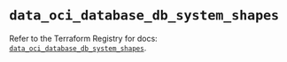 # `data_oci_database_db_system_shapes`

Refer to the Terraform Registry for docs: [`data_oci_database_db_system_shapes`](https://registry.terraform.io/providers/oracle/oci/7.19.0/docs/data-sources/database_db_system_shapes).
